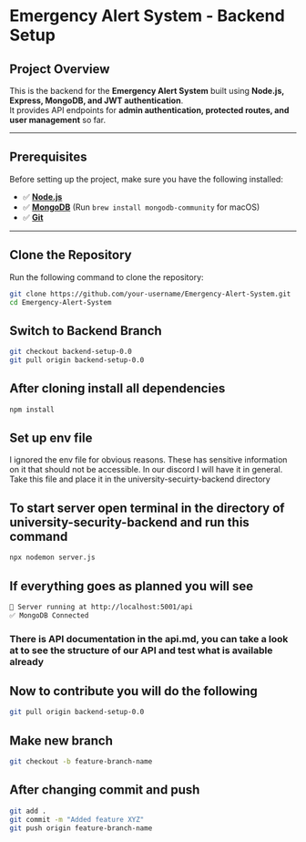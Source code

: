 # Emergency Alert System - Backend Setup

## Project Overview
This is the backend for the **Emergency Alert System** built using **Node.js, Express, MongoDB, and JWT authentication**.  
It provides API endpoints for **admin authentication, protected routes, and user management** so far.

---

## Prerequisites
Before setting up the project, make sure you have the following installed:  

- ✅ **[Node.js](https://nodejs.org/)**
- ✅ **[MongoDB](https://www.mongodb.com/docs/manual/installation/)** (Run `brew install mongodb-community` for macOS)
- ✅ **[Git](https://git-scm.com/)**

---

## Clone the Repository
Run the following command to clone the repository:
```bash
git clone https://github.com/your-username/Emergency-Alert-System.git
cd Emergency-Alert-System
```

## Switch to Backend Branch
```bash
git checkout backend-setup-0.0
git pull origin backend-setup-0.0
```
## After cloning install all dependencies
```bash
npm install
``` 
## Set up env file
I ignored the env file for obvious reasons. These has sensitive information on it that should not be accessible. In our discord I will have it in general. Take this file and place it in the university-secuirty-backend directory

## To start server open terminal in the directory of university-security-backend and run this command
```bash
npx nodemon server.js
```
## If everything goes as planned you will see
```bash
🚀 Server running at http://localhost:5001/api
✅ MongoDB Connected
```

### There is API documentation in the api.md, you can take a look at to see the structure of our API and test what is available already

## Now to contribute you will do the following
```bash
git pull origin backend-setup-0.0
```
## Make new branch 
```bash
git checkout -b feature-branch-name
```

## After changing commit and push
```bash
git add .
git commit -m "Added feature XYZ"
git push origin feature-branch-name
```
